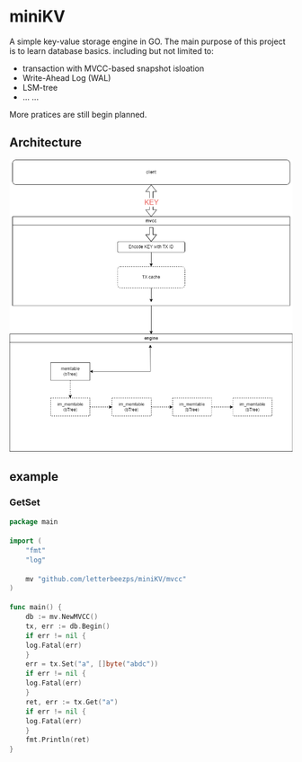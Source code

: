 # miniKV

A simple key-value storage engine in GO. The main purpose of this project is to learn database basics. including but not limited to:

* transaction with MVCC-based snapshot isloation
* Write-Ahead Log (WAL)
* LSM-tree
* ... ...

More pratices are still begin planned.

## Architecture

![architecture](./note/img/miniKV/minikv.png)

## example

### GetSet

```go
package main

import (
    "fmt"
    "log"

    mv "github.com/letterbeezps/miniKV/mvcc"
)

func main() {
    db := mv.NewMVCC()
    tx, err := db.Begin()
    if err != nil {
    log.Fatal(err)
    }
    err = tx.Set("a", []byte("abdc"))
    if err != nil {
    log.Fatal(err)
    }
    ret, err := tx.Get("a")
    if err != nil {
    log.Fatal(err)
    }
    fmt.Println(ret)
}
```
